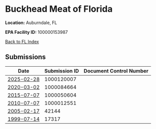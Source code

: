 # Buckhead Meat of Florida

**Location:** Auburndale, FL

**EPA Facility ID:** 100000153987

[Back to FL Index](../../index.md)

## Submissions

| Date | Submission ID | Document Control Number |
|------|--------------|-------------------------|
| [2025-02-28](submissions/1000120007.md) | 1000120007 |  |
| [2020-03-02](submissions/1000084664.md) | 1000084664 |  |
| [2015-07-07](submissions/1000050604.md) | 1000050604 |  |
| [2010-07-07](submissions/1000012551.md) | 1000012551 |  |
| [2005-02-17](submissions/42144.md) | 42144 |  |
| [1999-07-14](submissions/17317.md) | 17317 |  |
